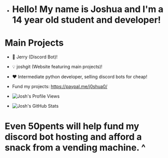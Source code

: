 - # Hello! My name is Joshua and I'm a 14 year old student and developer!

# Main Projects
- 📝 Jerry (Discord Bot)!
- 💡 joshgit (Website featuring main projects)!

- ❤️ Intermediate python developer, selling discord bots for cheap! 
- Fund my projects: https://paypal.me/j0shua0/

- ![Josh's Profile Views](https://komarev.com/ghpvc/?username=PythonJoshua&style=flat-square)

- ![Josh's GitHub Stats](https://github-readme-stats.vercel.app/api?username=PythonJoshua&show_icons=true&theme=dark)

# Even 50pents will help fund my discord bot hosting and afford a snack from a vending machine. ^
